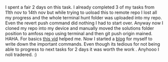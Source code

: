 I spent a fair 2 days on this task. I already completed 3 of my tasks from 11th nov to 14th nov but while trying to uoload this to remote repo I lost all my progress and the whole terminal hunt folder was uploaded into my repo. Even the revert push command did nothing I had to start over. Anyway now I cloned my repo into my device and manually moved the solutions folder position to amfoss repo using terminal and then git push origin mained. HAHA.
For basics [this vid](https://www.youtube.com/watch?v=oh3N_MvU1LI) helped me. 
Now I started a [blog](https://www.blogger.com/blog/post/edit/7674270757009873995/3387598984513281582) for  myself to write down the important commands.
Even though its tedious for not being able to progress to next tasks for 2 days it was worth the work . Anyhooo I noli tradered.  :)
